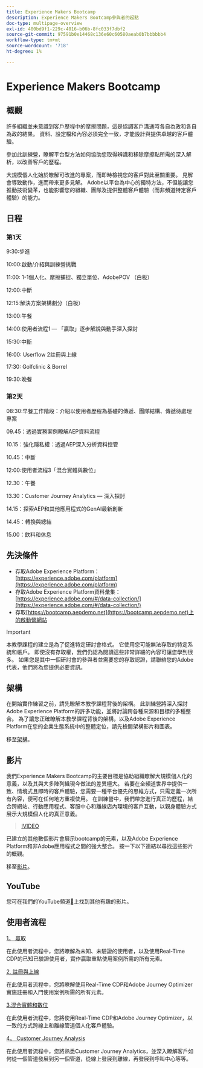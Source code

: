 ```yaml
---
title: Experience Makers Bootcamp
description: Experience Makers Bootcamp參與者的起點
doc-type: multipage-overview
exl-id: 400bd9f1-229c-4016-b06b-8fc033f7dbf2
source-git-commit: 97591b0e14468c136e60c60580aeab0b7bbbbbb4
workflow-type: tm+mt
source-wordcount: '718'
ht-degree: 1%

---
```


# Experience Makers Bootcamp

## 概觀

許多組織並未意識到客戶歷程中的摩擦問題，這是協調客戶溝通時各自為政和各自為政的結果。 資料、設定檔和內容必須完全一致，才能設計與提供卓越的客戶體驗。

參加此訓練營，瞭解平台型方法如何協助您取得辨識和移除摩擦點所需的深入解析，以改善客戶的歷程。

大規模個人化始於瞭解可改進的專案，而即時檢視您的客戶對此至關重要。 見解會導致動作，進而帶來更多見解。 Adobe以平台為中心的獨特方法，不但能讓您推動技術變革，也能影響您的組織、團隊及提供整體客戶體驗（而非頻道特定客戶體驗）的能力。

## 日程

### 第1天

9:30:步進

10:00:啟動/介紹與訓練營挑戰

11:00: 1-1個人化、摩擦捕捉、獨立單位、AdobePOV （白板）

12:00:中斷

12:15:解決方案架構劃分（白板）

13:00:午餐

14:00:使用者流程1 — 「贏取」逐步解說與動手深入探討

15:30:中斷

16:00: Userflow 2註冊與上線

17:30: Golfclinic &amp; Borrel

19:30:晚餐

### 第2天

08:30:早餐工作階段：介紹以使用者歷程為基礎的傳遞、團隊結構、傳遞待處理專案

09.45：透過實務案例瞭解AEP資料流程

10.15：強化隱私權：透過AEP深入分析資料控管

10.45：中斷

12:00:使用者流程3「混合實體與數位」

12.30：午餐

13.30：Customer Journey Analytics — 深入探討

14.15：探索AEP和其他應用程式的GenAI最新創新

14.45：轉換與總結

15.00：飲料和休息


## 先決條件

- 存取Adobe Experience Platform： [https://experience.adobe.com/platform](https://experience.adobe.com/platform)
- 存取Adobe Experience Platform資料彙集： [https://experience.adobe.com/#/data-collection/](https://experience.adobe.com/#/data-collection/)
- 存取[https://bootcamp.aepdemo.net](https://bootcamp.aepdemo.net)上的啟動營網站

>[!IMPORTANT]
>
>本教學課程的建立是為了促進特定研討會格式。 它使用您可能無法存取的特定系統和帳戶。 即使沒有存取權，我們仍認為閱讀這些非常詳細的內容可讓您學到很多。 如果您是其中一個研討會的參與者並需要您的存取認證，請聯絡您的Adobe代表，他們將為您提供必要資訊。

## 架構

在開始實作練習之前，請先瞭解本教學課程背後的架構。 此訓練營將深入探討Adobe Experience Platform的許多功能，並將討論跨各種來源和目標的多種整合。 為了讓您正確瞭解本教學課程背後的架構，以及Adobe Experience Platform在您的企業生態系統中的整體定位，請先檢閱架構影片和圖表。

移至[架構](https://experienceleague.adobe.com/docs/platform-learn/comprehensive-technical-tutorial-v22/architecture.html?lang=en)。

## 影片

我們Experience Makers Bootcamp的主要目標是協助組織瞭解大規模個人化的意義，以及其與大多陣列織現今做法的差異極大。 若要在全頻道世界中提供一致、情境式且即時的客戶體驗，您需要一種平台優先的思維方式，只需定義一次所有內容，便可在任何地方重複使用。 在訓練營中，我們帶您進行真正的歷程，結合跨網站、行動應用程式、客服中心和離線店內環境的客戶互動，以親身體驗方式展示大規模個人化的真正意義。

>[!VIDEO](https://video.tv.adobe.com/v/345446?quality=12&enable=on)

已建立的其他數個影片會展示bootcamp的元素，以及Adobe Experience Platform和非Adobe應用程式之間的強大整合。 按一下以下連結以尋找這些影片的概觀。

移至[影片](https://experienceleague.adobe.com/docs/platform-learn/comprehensive-technical-tutorial-v22/videos.html?lang=en)。

## YouTube

您可在我們的YouTube頻道[&#128279;](https://www.youtube.com/channel/UCUKG2dkZ9pYuZUPebQ21jUw)上找到其他有趣的影片。

## 使用者流程

[1。 贏取](./uc/uc1/uc1.md)

在此使用者流程中，您將瞭解為未知、未驗證的使用者，以及使用Real-Time CDP的已知已驗證使用者，實作贏取重點使用案例所需的所有元素。

[2. 註冊與上線](./uc/uc2/uc2.md)

在此使用者流程中，您將瞭解使用Real-Time CDP和Adobe Journey Optimizer實施註冊和入門使用案例所需的所有元素。

[3.混合實體和數位](./uc/uc3/uc3.md)

在此使用者流程中，您將使用Real-Time CDP和Adobe Journey Optimizer，以一致的方式跨線上和離線管道個人化客戶體驗。

[4。 Customer Journey Analysis](./uc/uc4/uc4.md)

在此使用者流程中，您將熟悉Customer Journey Analytics，並深入瞭解客戶如何從一個管道發展到另一個管道，從線上發展到離線，再發展到呼叫中心等等。

